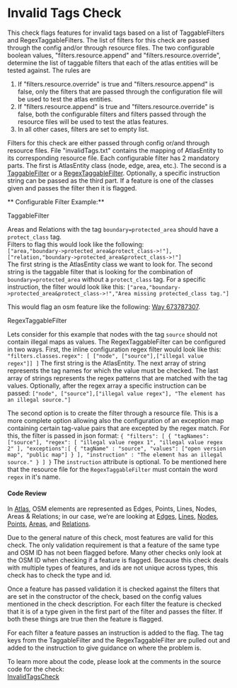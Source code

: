# Invalid Tags Check

This check flags features for invalid tags based on a list of TaggableFilters and RegexTaggableFilters. The list of filters for this check are passed through the config and/or through resource files.
The two configurable boolean values, "filters.resource.append" and "filters.resource.override", 
determine the list of taggable filters that each of the atlas entities will be tested against. The rules are
1) If "filters.resource.override" is true and "filters.resource.append" is false,
only the filters that are passed through the configuration file will be used to test the atlas entities. 
2) If "filters.resource.append" is true and "filters.resource.override" is false,
both the configurable filters and filters passed through the resource files will be used to test the atlas features.
3) In all other cases, filters are set to empty list.

Filters for this check are either passed through config or/and through resource files.
File "invalidTags.txt" contains the mapping of AtlasEntity to its corresponding resource file.
Each configurable filter has 2 mandatory parts. The first is AtlasEntity class (node, edge, area, etc.). The second is a 
[TaggableFilter](https://github.com/osmlab/atlas/blob/dev/src/main/java/org/openstreetmap/atlas/tags/filters/TaggableFilter.java)
or a [RegexTaggableFilter](https://github.com/osmlab/atlas/blob/dev/src/main/java/org/openstreetmap/atlas/tags/filters/RegexTaggableFilter.java).
Optionally, a specific instruction string can be passed as the third part.
If a feature is one of the classes given and passes the filter then it is flagged.

** Configurable Filter Example:**

TaggableFilter

Areas and Relations with the tag `boundary=protected_area` should have a `protect_class` tag.  
Filters to flag this would look like the following:  
`["area,"boundary->protected_area&protect_class->!"],
 ["relation,"boundary->protected_area&protect_class->!"]`  
The first string is the AtlasEntity class we want to look for. 
The second string is the taggable filter that is looking for the combination of `boundary=protected_area`
without a `protect_class` tag.
For a specific instruction, the filter would look like this:
`["area,"boundary->protected_area&protect_class->!","Area missing protected_class tag."]`

This would flag an osm feature like the following: [Way 673787307](https://www.openstreetmap.org/way/673787307).

RegexTaggableFilter

Lets consider for this example that nodes with the tag `source` should not contain illegal maps as values. 
The RegexTaggableFilter can be configured in two ways. First, the inline configuration regex filter would look like this:
`"filters.classes.regex": [
       ["node", ["source"],["illegal value regex"]]
     ]`
The first string is the AtlasEntity. The next array of string represents the tag names for which the value must be checked. The last 
array of strings represents the regex patterns that are matched with the tag values. Optionally, after the regex array a specific
instruction can be passed: `["node", ["source"],["illegal value regex"], "The element has an illegal source."]`

The second option is to create the filter through a resource file. This is a more complete option allowing also the configuration
of an exception map containing certain tag-value pairs that are excepted by the regex match. For this, the filter is passed 
in json format: `{
                   "filters": [
                     {
                       "tagNames": ["source"],
                       "regex": [
                         "illegal value regex 1",
                         "illegal value regex 2"
                       ],
                       "exceptions":[
                         {
                           "tagName" : "source",
                           "values": ["open version map", "public map"]
                         }
                       ],
                       "instruction" : "The element has an illegal source."
                     }
                   ]
                 }`
The `instruction` attribute is optional. 
To be mentioned here that the resource file for the `RegexTaggableFilter` must contain the word `regex` in it's name.

#### Code Review

In [Atlas](https://github.com/osmlab/atlas), OSM elements are represented as Edges, Points, Lines, Nodes, Areas & Relations; in our case, we’re are looking at
[Edges](https://github.com/osmlab/atlas/blob/dev/src/main/java/org/openstreetmap/atlas/geography/atlas/items/Edge.java),
[Lines](https://github.com/osmlab/atlas/blob/dev/src/main/java/org/openstreetmap/atlas/geography/atlas/items/Line.java),
[Nodes](https://github.com/osmlab/atlas/blob/dev/src/main/java/org/openstreetmap/atlas/geography/atlas/items/Node.java),
[Points](https://github.com/osmlab/atlas/blob/dev/src/main/java/org/openstreetmap/atlas/geography/atlas/items/Point.java),
[Areas](https://github.com/osmlab/atlas/blob/dev/src/main/java/org/openstreetmap/atlas/geography/atlas/items/Area.java), and
[Relations](https://github.com/osmlab/atlas/blob/dev/src/main/java/org/openstreetmap/atlas/geography/atlas/items/Relation.java).

Due to the general nature of this check, most features are valid for this check.
The only validation requirement is that a feature of the same type and OSM ID has not been flagged before. 
Many other checks only look at the OSM ID when checking if a feature is flagged. Because this check deals 
with multiple types of features, and ids are not unique across types, this check has to check the type and id.

Once a feature has passed validation it is checked against the filters that are set in the constructor of the check, based on the config values mentioned in the check description.
For each filter the feature is checked that it is of a type given in the first part of the filter
and passes the filter. If both these things are true then the feature is flagged. 

For each filter a feature passes an instruction is added to the flag. The tag keys from the TaggableFilter and the 
RegexTaggableFilter are pulled out and added to the instruction to give guidance on where the problem is. 

To learn more about the code, please look at the comments in the source code for the check:  
[InvalidTagsCheck](../../src/main/java/org/openstreetmap/atlas/checks/validation/tag/InvalidTagsCheck.java)

